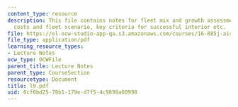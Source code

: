 ```yaml
---
content_type: resource
description: This file contains notes for fleet mix and growth assessment, airline
  costs and fleet scenario, key criteria for successful interior etc.
file: https://ol-ocw-studio-app-qa.s3.amazonaws.com/courses/16-885j-aircraft-systems-engineering-fall-2004/6cf0bd2578b1179ed7f54c9898a60998_l9.pdf
file_type: application/pdf
learning_resource_types:
- Lecture Notes
ocw_type: OCWFile
parent_title: Lecture Notes
parent_type: CourseSection
resourcetype: Document
title: l9.pdf
uid: 6cf0bd25-78b1-179e-d7f5-4c9898a60998
---
```

